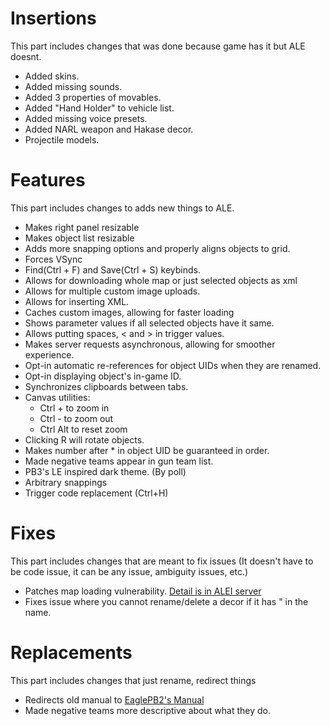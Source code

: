 # Insertions
This part includes changes that was done because game has it but ALE doesnt.
- Added skins.
- Added missing sounds.
- Added 3 properties of movables.
- Added "Hand Holder" to vehicle list.
- Added missing voice presets.
- Added NARL weapon and Hakase decor.
- Projectile models.

# Features
This part includes changes to adds new things to ALE.
- Makes right panel resizable
- Makes object list resizable
- Adds more snapping options and properly aligns objects to grid.
- Forces VSync
- Find(Ctrl + F) and Save(Ctrl + S) keybinds.
- Allows for downloading whole map or just selected objects as xml
- Allows for multiple custom image uploads.
- Allows for inserting XML.
- Caches custom images, allowing for faster loading
- Shows parameter values if all selected objects have it same.
- Allows putting spaces, < and > in trigger values.
- Makes server requests asynchronous, allowing for smoother experience.
- Opt-in automatic re-references for object UIDs when they are renamed.
- Opt-in displaying object's in-game ID.
- Synchronizes clipboards between tabs.
- Canvas utilities:
  - Ctrl + to zoom in
  - Ctrl - to zoom out
  - Ctrl Alt to reset zoom
- Clicking R will rotate objects.
- Makes number after * in object UID be guaranteed in order.
- Made negative teams appear in gun team list.
- PB3's LE inspired dark theme. (By poll)
- Arbitrary snappings
- Trigger code replacement (Ctrl+H)

# Fixes
This part includes changes that are meant to fix issues (It doesn't have to be code issue, it can be any issue, ambiguity issues, etc.)
- Patches map loading vulnerability. [Detail is in ALEI server](https://discord.com/channels/1169664640465240154/1169667400376004764/1187082888202690671)
- Fixes issue where you cannot rename/delete a decor if it has " in the name.

# Replacements
This part includes changes that just rename, redirect things
- Redirects old manual to [EaglePB2's Manual](https://eaglepb2.gitbook.io/pb2-editor-manual/)
- Made negative teams more descriptive about what they do.
